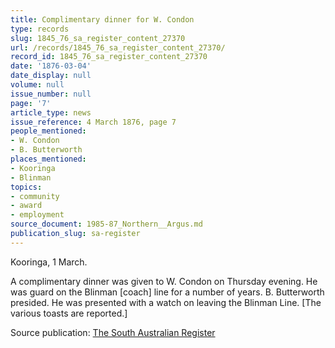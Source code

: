 ```yaml
---
title: Complimentary dinner for W. Condon
type: records
slug: 1845_76_sa_register_content_27370
url: /records/1845_76_sa_register_content_27370/
record_id: 1845_76_sa_register_content_27370
date: '1876-03-04'
date_display: null
volume: null
issue_number: null
page: '7'
article_type: news
issue_reference: 4 March 1876, page 7
people_mentioned:
- W. Condon
- B. Butterworth
places_mentioned:
- Kooringa
- Blinman
topics:
- community
- award
- employment
source_document: 1985-87_Northern__Argus.md
publication_slug: sa-register
---
```


Kooringa, 1 March.

A complimentary dinner was given to W. Condon on Thursday evening.  He was guard on the Blinman [coach] line for a number of years.  B. Butterworth presided.  He was presented with a watch on leaving the Blinman Line.  [The various toasts are reported.]

Source publication: [The South Australian Register](/publications/sa-register/)

